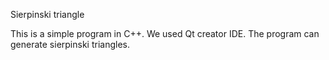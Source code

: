 Sierpinski triangle

This is a simple program in C++. We used Qt creator IDE. The program can generate sierpinski triangles.
